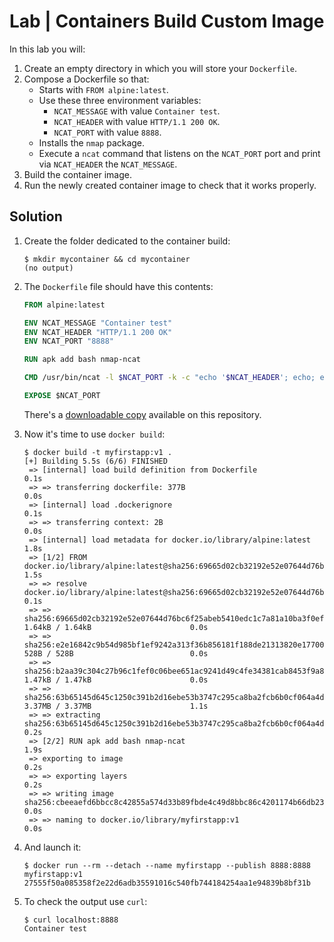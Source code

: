 # Lab | Containers Build Custom Image

In this lab you will:

1. Create an empty directory in which you will store your `Dockerfile`.
2. Compose a Dockerfile so that:
   - Starts with `FROM alpine:latest`.
   - Use these three environment variables:
     - `NCAT_MESSAGE` with value `Container test`.
     - `NCAT_HEADER` with value `HTTP/1.1 200 OK`.
     - `NCAT_PORT` with value `8888`.
   - Installs the `nmap` package.
   - Execute a `ncat` command that listens on the `NCAT_PORT` port
     and print via `NCAT_HEADER` the `NCAT_MESSAGE`.
3. Build the container image.
4. Run the newly created container image to check that it works properly.

## Solution

1. Create the folder dedicated to the container build:

   ```console
   $ mkdir mycontainer && cd mycontainer
   (no output)
   ```

2. The `Dockerfile` file should have this contents:

   ```Dockerfile
   FROM alpine:latest

   ENV NCAT_MESSAGE "Container test"
   ENV NCAT_HEADER "HTTP/1.1 200 OK"
   ENV NCAT_PORT "8888"

   RUN apk add bash nmap-ncat

   CMD /usr/bin/ncat -l $NCAT_PORT -k -c "echo '$NCAT_HEADER'; echo; echo $NCAT_MESSAGE"

   EXPOSE $NCAT_PORT
   ```

   There's a [downloadable copy](Containers-Build-Custom-Image.Dockerfile)
   available on this repository.

3. Now it's time to use `docker build`:

   ```console
   $ docker build -t myfirstapp:v1 .
   [+] Building 5.5s (6/6) FINISHED
    => [internal] load build definition from Dockerfile                                                                0.1s
    => => transferring dockerfile: 377B                                                                                0.0s
    => [internal] load .dockerignore                                                                                   0.1s
    => => transferring context: 2B                                                                                     0.0s
    => [internal] load metadata for docker.io/library/alpine:latest                                                    1.8s
    => [1/2] FROM docker.io/library/alpine:latest@sha256:69665d02cb32192e52e07644d76bc6f25abeb5410edc1c7a81a10ba3f0ef  1.5s
    => => resolve docker.io/library/alpine:latest@sha256:69665d02cb32192e52e07644d76bc6f25abeb5410edc1c7a81a10ba3f0ef  0.1s
    => => sha256:69665d02cb32192e52e07644d76bc6f25abeb5410edc1c7a81a10ba3f0efb90a 1.64kB / 1.64kB                      0.0s
    => => sha256:e2e16842c9b54d985bf1ef9242a313f36b856181f188de21313820e177002501 528B / 528B                          0.0s
    => => sha256:b2aa39c304c27b96c1fef0c06bee651ac9241d49c4fe34381cab8453f9a89c7d 1.47kB / 1.47kB                      0.0s
    => => sha256:63b65145d645c1250c391b2d16ebe53b3747c295ca8ba2fcb6b0cf064a4dc21c 3.37MB / 3.37MB                      1.1s
    => => extracting sha256:63b65145d645c1250c391b2d16ebe53b3747c295ca8ba2fcb6b0cf064a4dc21c                           0.2s
    => [2/2] RUN apk add bash nmap-ncat                                                                                1.9s
    => exporting to image                                                                                              0.2s
    => => exporting layers                                                                                             0.2s
    => => writing image sha256:cbeeaefd6bbcc8c42855a574d33b89fbde4c49d8bbc86c4201174b66db23f691                        0.0s
    => => naming to docker.io/library/myfirstapp:v1                                                                    0.0s
   ```

4. And launch it:

   ```console
   $ docker run --rm --detach --name myfirstapp --publish 8888:8888 myfirstapp:v1
   27555f50a085358f2e22d6adb35591016c540fb744184254aa1e94839b8bf31b
   ```

5. To check the output use `curl`:

   ```console
   $ curl localhost:8888
   Container test
   ```
